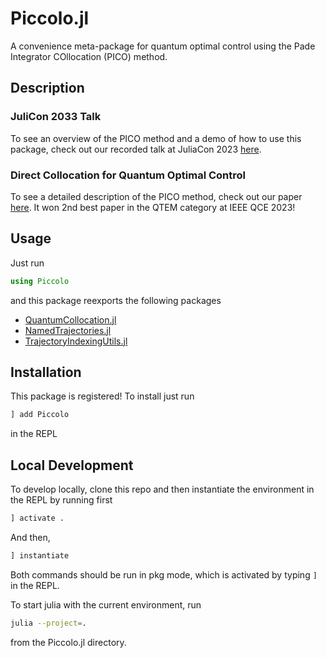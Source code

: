 # Piccolo.jl
A convenience meta-package for quantum optimal control using the Pade Integrator COllocation (PICO) method.

## Description

### JuliCon 2033 Talk
To see an overview of the PICO method and a demo of how to use this package, check out our recorded talk at JuliaCon 2023 [here](https://www.youtube.com/watch?v=NBdck6UX0Tc).

### Direct Collocation for Quantum Optimal Control
To see a detailed description of the PICO method, check out our paper [here](https://arxiv.org/abs/2305.03261).  It won 2nd best paper in the QTEM category at IEEE QCE 2023! 


## Usage

Just run
```julia
using Piccolo
```

and this package reexports the following packages

- [QuantumCollocation.jl](https://github.com/aarontrowbridge/QuantumCollocation.jl)
- [NamedTrajectories.jl](https://github.com/aarontrowbridge/NamedTrajectories.jl)
- [TrajectoryIndexingUtils.jl](https://github.com/aarontrowbridge/TrajectoryIndexingUtils.jl)

## Installation
This package is registered! To install just run 
```julia
] add Piccolo
```
in the REPL

## Local Development

To develop locally, clone this repo and then instantiate the environment in the REPL by running first
```julia
] activate .
```
And then, 
```julia
] instantiate 
```
Both commands should be run in pkg mode, which is activated by typing `]` in the REPL.

To start julia with the current environment, run
```bash
julia --project=.
```
from the Piccolo.jl directory.

